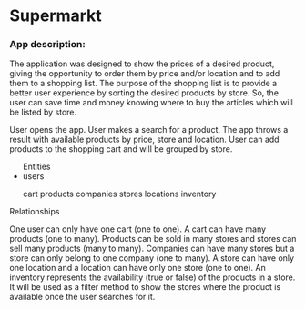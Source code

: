 # Supermarkt

<h3>App description:</h3>

The application was designed to show the prices of a desired product, giving the opportunity to order them by price and/or location and to add them to a shopping list. The purpose of the shopping list is to provide a better user experience by sorting the desired products by store. So, the user can save time and money knowing where to buy the articles which will be listed by store.

User opens the app.
User makes a search for a product.
The app throws a result with available products by price, store and location.
User can add products to the shopping cart and will be grouped by store.
<ul>
Entities
  <li>users</li>

cart
products
companies
stores
locations
inventory
</ul>
Relationships

One user can only have one cart (one to one).
A cart can have many products (one to many).
Products can be sold in many stores and stores can sell many products (many to many).
Companies can have many stores but a store can only belong to one company (one to many).
A store can have only one location and a location can have only one store (one to one).
An inventory represents the availability (true or false) of the products in a store. It will be used as a filter method to show the stores where the product is available once the user searches for it.
